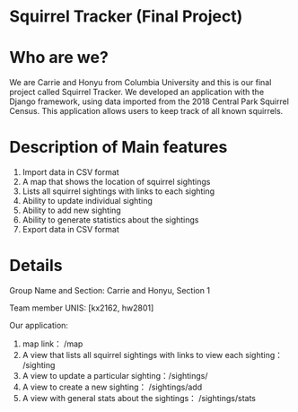 # Squirrel Tracker (Final Project)
# Who are we?
We are Carrie and Honyu from Columbia University and this is our final project called Squirrel Tracker. 
We developed an application with the Django framework, using data imported from the 2018 Central Park Squirrel Census. 
This application allows users to keep track of all known squirrels. 

# Description of Main features
1. Import data in CSV format
2. A map that shows the location of squirrel sightings
3. Lists all squirrel sightings with links to each sighting 
4. Ability to update individual sighting
5. Ability to add new sighting 
6. Ability to generate statistics about the sightings
7. Export data in CSV format


# Details
Group Name and Section: Carrie and Honyu, Section 1

Team member UNIS: [kx2162, hw2801]

Our application: 
1. map link：   /map
2. A view that lists all squirrel sightings with links to view each sighting： /sighting
3. A view to update a particular sighting：/sightings/<unique-squirrel-id>
4. A view to create a new sighting： /sightings/add
5. A view with general stats about the sightings： /sightings/stats

